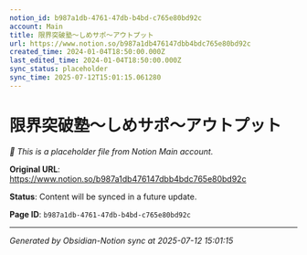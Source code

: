 ```yaml
---
notion_id: b987a1db-4761-47db-b4bd-c765e80bd92c
account: Main
title: 限界突破塾〜しめサポ〜アウトプット
url: https://www.notion.so/b987a1db476147dbb4bdc765e80bd92c
created_time: 2024-01-04T18:50:00.000Z
last_edited_time: 2024-01-04T18:50:00.000Z
sync_status: placeholder
sync_time: 2025-07-12T15:01:15.061280
---
```


# 限界突破塾〜しめサポ〜アウトプット

*🔄 This is a placeholder file from Notion Main account.*

**Original URL**: https://www.notion.so/b987a1db476147dbb4bdc765e80bd92c

**Status**: Content will be synced in a future update.

**Page ID**: `b987a1db-4761-47db-b4bd-c765e80bd92c`

---

*Generated by Obsidian-Notion sync at 2025-07-12 15:01:15*
